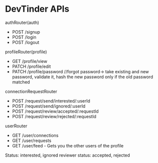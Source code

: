 # DevTinder APIs

authRouter(auth)

- POST /signup
- POST /login
- POST /logout

profileRouter(profile)

- GET /profile/view
- PATCH /profile/edit
- PATCH /profile/password //forgot password-> take existing and new password, validate it, hash the new password only if the old password matched

connectionRequestRouter

- POST /request/send/interested/:userId
- POST /request/send/ignored/:userId
- POST /request/review/accepted/:requestId
- POST /request/review/rejected/:requestId

userRouter

- GET /user/connections
- GET /user/requests
- GET /user/feed - Gets you the other users of the profile

Status: interested, ignored
reviewer status: accepted, rejected

